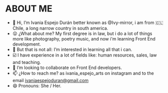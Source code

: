 # ABOUT ME
- 👋 Hi, I’m Ivania Espejo Durán better known as @Ivy-mirror, i am from 🇨🇱 Chile, a long narrow country in south america.
- 😲 ¿What about me? My first degree is in law, but i do a lot of things more like photography, poetry music, and now i'm learning Front End development.
- 🤯 But that is not all: I’m interested in learning all that i can.
- ☑️ I have experience in a lot of fields like:  human resources, sales, law and  teaching.
- 👀 I’m looking to collaborate on Front End developers.
- 📫 ¿How to reach me? as ivania_espejo_arts on instagram and to the email ivaniaespejoduran@gmail.com
- 😄 Pronouns: She / Her.
